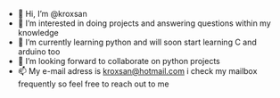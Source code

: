 - 👋 Hi, I’m @kroxsan
- 👀 I’m interested in doing projects and answering questions within my knowledge
- 🌱 I’m currently learning python and will soon start learning C and arduino too
- 💞️ I’m looking forward to collaborate on python projects
- 📫 My e-mail adress is kroxsan@hotmail.com i check my mailbox frequently so feel free to reach out to me

<!---
kroxsan/kroxsan is a ✨ special ✨ repository because its `README.md` (this file) appears on your GitHub profile.
You can click the Preview link to take a look at your changes.
--->
